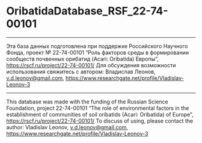 # OribatidaDatabase_RSF_22-74-00101
***
Эта база данных подготовлена при поддержке Российского Научного Фонда, проект № 22-74-00101 “Роль факторов среды в формировании сообществ почвенных орибатид (Acari: Oribatida) Европы”, https://rscf.ru/project/22-74-00101/
Для обсуждения возможности использования свяжитесь с автором: Владислав Леонов,  v.d.leonov@gmail.com, https://www.researchgate.net/profile/Vladislav-Leonov-3
***
This database was made with the funding of the Russian Science Foundation, project 22-74-00101 “The role of environmental factors in the establishment of communities of soil oribatids (Acari: Oribatida) of Europe”, https://rscf.ru/project/22-74-00101/
To discuss of using, please contact the author: Vladislav Leonov, v.d.leonov@gmail.com, https://www.researchgate.net/profile/Vladislav-Leonov-3

